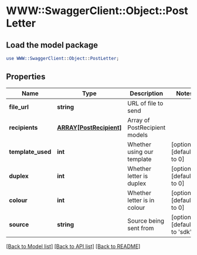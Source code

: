 # WWW::SwaggerClient::Object::PostLetter

## Load the model package
```perl
use WWW::SwaggerClient::Object::PostLetter;
```

## Properties
Name | Type | Description | Notes
------------ | ------------- | ------------- | -------------
**file_url** | **string** | URL of file to send | 
**recipients** | [**ARRAY[PostRecipient]**](PostRecipient.md) | Array of PostRecipient models | 
**template_used** | **int** | Whether using our template | [optional] [default to 0]
**duplex** | **int** | Whether letter is duplex | [optional] [default to 0]
**colour** | **int** | Whether letter is in colour | [optional] [default to 0]
**source** | **string** | Source being sent from | [optional] [default to &#39;sdk&#39;]

[[Back to Model list]](../README.md#documentation-for-models) [[Back to API list]](../README.md#documentation-for-api-endpoints) [[Back to README]](../README.md)


